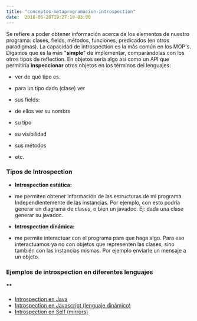 ```yaml
---
title: "conceptos-metaprogramacion-introspection"
date:  2018-06-20T19:27:10-03:00
---
```



Se refiere a poder obtener información acerca de los elementos de nuestro programa: clases, fields, métodos, funciones, predicados (en otros paradigmas).
La capacidad de introspection es la más común en los MOP's. Digamos que es la más "**simple**" de implementar, comparándolas con los otros tipos de reflection.
En objetos sería algo así como un API que permitiría **inspeccionar** otros objetos en los términos del lenguajes:

* ver de qué tipo es.
* para un tipo dado (clase) ver

 * sus fields: 

  * de ellos ver su nombre
  * su tipo
  * su visibilidad
 * sus métodos
* etc.


### Tipos de Introspection


* **Introspection estática:**


 * me permiten obtener información de las estructuras de mi programa. Independientemente de las instancias. Por ejemplo, con esto podría generar un diagrama de clases, o bien un javadoc. Ej: dada una clase generar su javadoc.
* **Introspection dinámica:**


 * me permite interactuar con el programa para que haga algo. Para eso interactuamos ya no con objetos que representen las clases, sino también con las instancias mismas. Por ejemplo enviarle un mensaje a un objeto.

### Ejemplos de introspection en diferentes lenguajes

#### **[]()
* [Introspection en Java](conceptos-metaprogramacion-introspection-introspection-en-java)
* [Introspection en Javascript (lenguaje dinámico)](conceptos-metaprogramacion-introspection-introspection-en-javascript)
* [Introspection en Self (mirrors)](conceptos-metaprogramacion-introspection-introspection-en-self)




### 